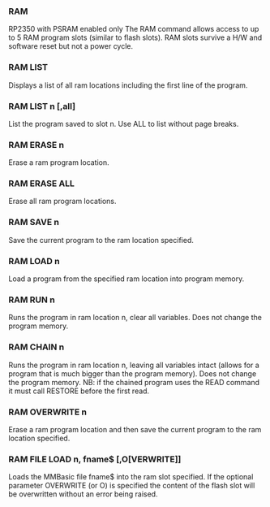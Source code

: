 

### RAM

RP2350 with PSRAM enabled only The RAM command allows access to up to 5 RAM program slots (similar to flash slots). RAM slots survive a H/W and software reset but not a power cycle.

### RAM LIST

Displays a list of all ram locations including the first line of the program.

### RAM LIST n [,all]

List the program saved to slot n. Use ALL to list without page breaks.

### RAM ERASE n

Erase a ram program location.

### RAM ERASE ALL

Erase all ram program locations.

### RAM SAVE n

Save the current program to the ram location specified.

### RAM LOAD n

Load a program from the specified ram location into program memory.

### RAM RUN n

Runs the program in ram location n, clear all variables. Does not change the program memory.

### RAM CHAIN n

Runs the program in ram location n, leaving all variables intact (allows for a program that is much bigger than the program memory). Does not change the program memory. NB: if the chained program uses the READ command it must call RESTORE before the first read.

### RAM OVERWRITE n

Erase a ram program location and then save the current program to the ram location specified.

### RAM FILE LOAD n, fname$ [,O[VERWRITE]]

Loads the MMBasic file fname$ into the ram slot specified. If the optional parameter OVERWRITE (or O) is specified the content of the flash slot will be overwritten without an error being raised.